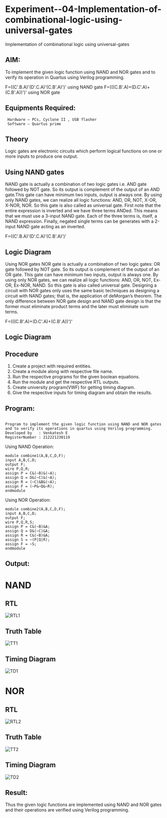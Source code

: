 # Experiment--04-Implementation-of-combinational-logic-using-universal-gates
Implementation of combinational logic using universal-gates
 
## AIM:
To implement the given logic function using NAND and NOR gates and to verify its operation in Quartus using Verilog programming.

F=((C'.B.A)'(D'.C.A)'(C.B'.A)')' using NAND gate
F=(((C.B'.A)+(D.C'.A)+(C.B'.A))')' using NOR gate
## Equipments Required:
```
 Hardware – PCs, Cyclone II , USB flasher
 Software – Quartus prime
```

## Theory
Logic gates are electronic circuits which perform logical functions on one or more inputs to produce one output. 

## Using NAND gates
NAND gate is actually a combination of two logic gates i.e. AND gate followed by NOT gate. So its output is complement of the output of an AND gate.This gate can have minimum two inputs, output is always one. By using only NAND gates, we can realize all logic functions: AND, OR, NOT, X-OR, X-NOR, NOR. So this gate is also called as universal gate. First note that the entire expression is inverted and we have three terms ANDed. This means that we must use a 3-input NAND gate. Each of the three terms is, itself, a NAND expression. Finally, negated single terms can be generates with a 2-input NAND gate acting as an inverted.

F=((C'.B.A)'(D'.C.A)'(C.B'.A)')'

## Logic Diagram

Using NOR gates
NOR gate is actually a combination of two logic gates: OR gate followed by NOT gate. So its output is complement of the output of an OR gate. This gate can have minimum two inputs, output is always one. By using only NOR gates, we can realize all logic functions: AND, OR, NOT, Ex-OR, Ex-NOR, NAND. So this gate is also called universal gate. Designing a circuit with NOR gates only uses the same basic techniques as designing a circuit with NAND gates; that is, the application of deMorgan’s theorem. The only difference between NOR gate design and NAND gate design is that the former must eliminate product terms and the later must eliminate sum terms.

F=(((C.B'.A)+(D.C'.A)+(C.B'.A))')'

## Logic Diagram
## Procedure
1. Create a project with required entities.
2. Create a module along with respective file name.
3. Run the respective programs for the given boolean equations.
4. Run the module and get the respective RTL outputs.
5. Create university program(VWF) for getting timing diagram.
6. Give the respective inputs for timing diagram and obtain the results.
## Program:
```

Program to implement the given logic function using NAND and NOR gates and to verify its operations in quartus using Verilog programming.
Developed by   : Venkatesh E
RegisterNumber : 212221230119
```
Using NAND Operation:
```
module combine1(A,B,C,D,F);
input A,B,C,D;
output F;
wire P,Q,R;
assign P = C&(~B)&(~A);
assign Q = D&(~C)&(~A);
assign R = (~C)&B&(~A);
assign F = (~P&~Q&~R);
endmodule
```
Using NOR Operation:
```
module combine2(A,B,C,D,F);
input A,B,C,D;
output F;
wire P,Q,R,S;
assign P = C&(~B)&A;
assign Q = D&(~C)&A;
assign R = C&(~B)&A;
assign S = ~(P|Q|R);
assign F = ~S;
endmodule

```
## Output:
# NAND
## RTL
![RTL1](https://user-images.githubusercontent.com/93901857/200115998-b96090e0-df3d-42ac-ace1-65642c81936c.jpg)

## Truth Table
![TT1](https://user-images.githubusercontent.com/93901857/200116024-13a7171d-6d2a-472d-a9d8-e79ac4a81006.jpg)


## Timing Diagram
![TD1](https://user-images.githubusercontent.com/93901857/200116016-5ceaf86e-3831-4c47-83bf-ac631eebc8f8.jpg)

# NOR
## RTL
![RTL2](https://user-images.githubusercontent.com/93901857/200116010-8405b818-2adb-405f-9099-e9443f11a584.jpg)
## Truth Table
![TT2](https://user-images.githubusercontent.com/93901857/200116027-12090ae9-b9fb-4595-ba08-a0ea94a0cedc.jpg)

## Timing Diagram
![TD2](https://user-images.githubusercontent.com/93901857/200116019-05f29215-5270-4bf0-8c88-2a4d44863ef7.jpg)

## Result:
Thus the given logic functions are implemented using NAND and NOR gates and their operations are verified using Verilog programming.
